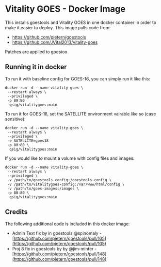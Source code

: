 # Vitality GOES - Docker Image

This installs goestools and Vitality GOES in one docker container in order to make it easier to deploy. This image pulls code from:
- https://github.com/pietern/goestools
- https://github.com/JVital2013/vitality-goes

Patches are applied to goestoo

## Running it in docker

To run it with baseline config for GOES-16, you can simply run it like this:

```
docker run -d --name vitality-goes \
 --restart always \
 --privileged \
 -p 80:80
  qsig/vitalitygoes:main
```

To run it for GOES-18, set the SATELLITE environment vairable like so (case sensitive):

```
docker run -d --name vitality-goes \
 --restart always \
 --privileged \
 -e SATELLITE=goes18
 -p 80:80 \
  qsig/vitalitygoes:main
```


If you would like to mount a volume with config files and images:

```
docker run -d --name vitality-goes \
 --restart always \
 --privileged \
 -v /path/to/goestools-config:/goestools-config \
 -v /path/to/vitalitygoes-config:/var/www/html/config \
 -v /path/to/goes-images:/images \
 -p 80:80 \
  qsig/vitalitygoes:main
```

## Credits

The following additional code is included in this docker image:

- Admin Text fix by in goestools @spinomaly - [https://github.com/pietern/goestools/pull/105](https://github.com/pietern/goestools/pull/105)
- Proj 8 fix in goestools by by @jim-minter - [https://github.com/pietern/goestools/pull/148](https://github.com/pietern/goestools/pull/148)
